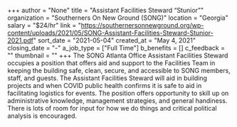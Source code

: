 +++
author = "None"
title = "Assistant Facilities Steward “Stunior”"
organization = "Southerners On New Ground (SONG)"
location = "Georgia"
salary = "$24/hr"
link = "https://southernersonnewground.org/wp-content/uploads/2021/05/SONG-Assistant-Facilities-Steward-Stunior-2021.pdf"
sort_date = "2021-05-04"
created_at = "May 4, 2021"
closing_date = "-"
a_job_type = ["Full Time"]
b_benefits = []
c_feedback = ""
thumbnail = ""
+++
The SONG Atlanta Office Assistant Facilities Steward occupies a position that offers aid and support to the Facilities Team in keeping the building safe, clean, secure, and accessible to SONG members, staff, and guests. The Assistant Facilities Steward will aid in building projects and when COVID public health confirms it is safe to aid in facilitating logistics for events. The position offers opportunity to skill up on administrative knowledge, management strategies, and general handiness. There is lots of room for input for how we
do things and critical political analysis is encouraged.